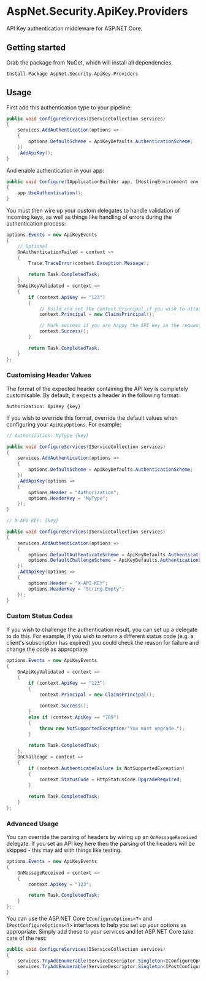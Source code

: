 # AspNet.Security.ApiKey.Providers
 API Key authentication middleware for ASP.NET Core.

## Getting started
Grab the package from NuGet, which will install all dependencies.

`Install-Package AspNet.Security.ApiKey.Providers`

## Usage
First add this authentication type to your pipeline:

```csharp
public void ConfigureServices(IServiceCollection services)
{
    services.AddAuthentication(options =>
    {
        options.DefaultScheme = ApiKeyDefaults.AuthenticationScheme;
    })
    .AddApiKey();
}
```

And enable authentication in your app:

```csharp
public void Configure(IApplicationBuilder app, IHostingEnvironment env)
{
    app.UseAuthentication();
}
```

You must then wire up your custom delegates to handle validation of incoming keys, as well as things like handling of errors during the authentication process:

```csharp
options.Events = new ApiKeyEvents
{
    // Optional
    OnAuthenticationFailed = context =>
    {
        Trace.TraceError(context.Exception.Message);

        return Task.CompletedTask;
    },
    OnApiKeyValidated = context =>
    {
        if (context.ApiKey == "123")
        {
            // Build and set the context.Principal if you wish to attach an identity to your incoming request.
            context.Principal = new ClaimsPrincipal();

            // Mark success if you are happy the API key in the request is valid.
            context.Success();
        }

        return Task.CompletedTask;
    }
};
```

### Customising Header Values
The format of the expected header containing the API key is completely customisable. By default, it expects a header in the following format:

```
Authorization: ApiKey {key}
```

If you wish to override this format, override the default values when configuring your `ApiKeyOptions`. For example:

```csharp
// Authorization: MyType {key}

public void ConfigureServices(IServiceCollection services)
{
    services.AddAuthentication(options =>
    {
        options.DefaultScheme = ApiKeyDefaults.AuthenticationScheme;
    })
    .AddApiKey(options =>
    {
        options.Header = "Authorization";
        options.HeaderKey = "MyType";
    });
}

// X-API-KEY: {key}

public void ConfigureServices(IServiceCollection services)
{
    services.AddAuthentication(options =>
    {
        options.DefaultAuthenticateScheme = ApiKeyDefaults.AuthenticationScheme;
        options.DefaultChallengeScheme = ApiKeyDefaults.AuthenticationScheme;
    })
    .AddApiKey(options =>
    {
        options.Header = "X-API-KEY";
        options.HeaderKey = "String.Empty";
    });
}
```

### Custom Status Codes
If you wish to challenge the authentication result, you can set up a delegate to do this. For example, if you wish to return a different status code (e.g. a client's subscription has expired) you could check the reason for failure and change the code as appropriate:

```csharp
options.Events = new ApiKeyEvents
{
    OnApiKeyValidated = context =>
    {
        if (context.ApiKey == "123")
        {
            context.Principal = new ClaimsPrincipal();

            context.Success();
        }
        else if (context.ApiKey == "789")
        {
            throw new NotSupportedException("You must upgrade.");
        }

        return Task.CompletedTask;
    },
    OnChallenge = context =>
    {
        if (context.AuthenticateFailure is NotSupportedException)
        {
            context.StatusCode = HttpStatusCode.UpgradeRequired;
        }

        return Task.CompletedTask;
    }
};
```

### Advanced Usage
You can override the parsing of headers by wiring up an `OnMessageReceived` delegate. If you set an API key here then the parsing of the headers will be skipped - this may aid with things like testing.

```csharp
options.Events = new ApiKeyEvents
{
    OnMessageReceived = context =>
    {
        context.ApiKey = "123";

        return Task.CompletedTask;
    }
};
```

You can use the ASP.NET Core `IConfigureOptions<T>` and `IPostConfigureOptions<T>` interfaces to help you set up your options as appropriate. Simply add these to your services and let ASP.NET Core take care of the rest:

```csharp
public void ConfigureServices(IServiceCollection services)
{
    services.TryAddEnumerable(ServiceDescriptor.Singleton<IConfigureOptions<ApiKeyOptions>, MyConfigureOptions>());
    services.TryAddEnumerable(ServiceDescriptor.Singleton<IPostConfigureOptions<ApiKeyOptions>, MyPostConfigureOptions>());
}
```
